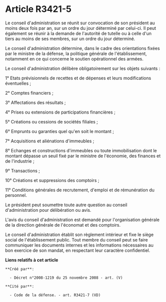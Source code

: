 # Article R3421-5

Le conseil d'administration se réunit sur convocation de son président au moins deux fois par an, sur un ordre du jour
déterminé par celui-ci. Il peut également se réunir à la demande de l'autorité de tutelle ou à celle d'un tiers au moins de
ses membres, sur un ordre du jour déterminé.

Le conseil d'administration détermine, dans le cadre des orientations fixées par le ministre de la défense, la politique
générale de l'établissement, notamment en ce qui concerne le soutien opérationnel des armées.

Le conseil d'administration délibère obligatoirement sur les objets suivants :

1° Etats prévisionnels de recettes et de dépenses et leurs modifications éventuelles ;

2° Comptes financiers ;

3° Affectations des résultats ;

4° Prises ou extensions de participations financières ;

5° Créations ou cessions de sociétés filiales ;

6° Emprunts ou garanties quel qu'en soit le montant ;

7° Acquisitions et aliénations d'immeubles ;

8° Echanges et constructions d'immeubles ou toute immobilisation dont le montant dépasse un seuil fixé par le ministre de
l'économie, des finances et de l'industrie ;

9° Transactions ;

10° Créations et suppressions des comptoirs ;

11° Conditions générales de recrutement, d'emploi et de rémunération du personnel.

Le président peut soumettre toute autre question au conseil d'administration pour délibération ou avis.

L'avis du conseil d'administration est demandé pour l'organisation générale de la direction générale de l'économat et des
comptoirs.

Le conseil d'administration établit son règlement intérieur et fixe le siège social de l'établissement public. Tout membre du
conseil peut se faire communiquer les documents internes et les informations nécessaires au bon exercice de son mandat, en
respectant leur caractère confidentiel.

**Liens relatifs à cet article**

	**Créé par**:

	  - Décret n°2008-1219 du 25 novembre 2008 - art. (V)

	**Cité par**:

	  - Code de la défense. - art. R3421-7 (VD)
